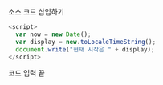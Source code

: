 소스 코드 삽입하기

```javascript
<script>
  var now = new Date();
  var display = new.toLocaleTimeString();
  document.write("현재 시작은 " + display);
</script>
```

코드 입력 끝

<script>
  var now = new Date();
  var display = new.toLocaleTimeString();
  document.write("현재 시작은 " + display);
</script>
